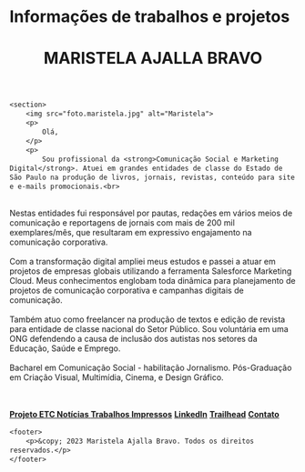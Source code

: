 # Informações de trabalhos e projetos

<html lang="por">
<head>
    <meta charset="UTF-8">
    <meta name="viewport" content="width=device-width, initial-scale=1.0">
    <title>Maristela - Site Pessoal</title>
        <header>
        <h1>MARISTELA AJALLA BRAVO</h1>
          </header>

    <section>
        <img src="foto.maristela.jpg" alt="Maristela">
        <p>
            Olá,
        </p>
        <p>
            Sou profissional da <strong>Comunicação Social e Marketing Digital</strong>. Atuei em grandes entidades de classe do Estado de São Paulo na produção de livros, jornais, revistas, conteúdo para site e e-mails promocionais.<br>
<br>
Nestas entidades fui responsável por pautas, redações em vários meios de comunicação e reportagens de jornais com mais de 200 mil exemplares/mês, que resultaram em expressivo engajamento na comunicação corporativa.<br>
<br>
Com a transformação digital ampliei meus estudos e passei a atuar em projetos de empresas globais utilizando a ferramenta Salesforce Marketing Cloud. Meus conhecimentos englobam toda dinâmica para planejamento de projetos de comunicação corporativa e campanhas digitais de comunicação.<br>
<br>
Também atuo como freelancer na produção de textos e edição de revista para entidade de classe nacional do Setor Público. Sou voluntária em uma ONG defendendo a causa de inclusão dos autistas nos setores da Educação, Saúde e Emprego.<br>
<br>
Bacharel em Comunicação Social - habilitação Jornalismo. Pós-Graduação em Criação Visual, Multimídia, Cinema, e Design Gráfico. 
        </p>
<br>
<br>
        <div class="social-links">
            <a href="https://www.etcnoticias.com.br/" target="_blank"><strong>Projeto ETC Notícias </strong></a>
            <a href="https://www.clippings.me/users/ajallamaristela" target="_blank"><strong>Trabalhos Impressos</strong></a>
            <a href="https://www.linkedin.com/in/maristelaajallabravo/" target="_blank"><strong>LinkedIn</strong></a>
            <a href="https://trailblazer.me/id/ajallabravo/" target="_blank"><strong>Trailhead</strong></a>
            <a href="" target="_blank"><strong>Contato</strong></a>
            <!-- fim dos links -->
        </div>
    </section>

    <footer>
        <p>&copy; 2023 Maristela Ajalla Bravo. Todos os direitos reservados.</p>
    </footer>


